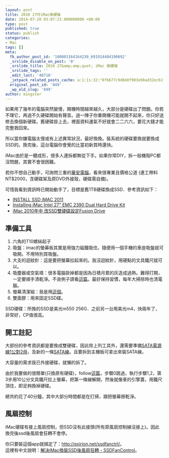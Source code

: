 ```yaml
---
layout: post
title: 2010 27吋iMac換硬碟
date: 2014-07-20 03:07:23.000000000 +08:00
type: post
published: true
status: publish
categories:
- Mac
tags: []
meta:
  fb_author_post_id: '100001164164230_691914404190692'
  _srslide_disable_on_post: '0'
  _srslide_title: 2010 27&amp;amp;quot; iMac 換硬碟
  _srslide_tags: ''
  _edit_last: '40718'
  _jetpack_related_posts_cache: a:1:{s:32:"8f6677c9d6b0f903e98ad32ec61f8deb";a:2:{s:7:"expires";i:1456501986;s:7:"payload";a:3:{i:0;a:1:{s:2:"id";i:69;}i:1;a:1:{s:2:"id";i:174;}i:2;a:1:{s:2:"id";i:149;}}}}
  original_post_id: '849'
  _wp_old_slug: '849'
author: mingster
---
```

<p>如果用了幾年的電腦突然變慢，開機時間越來越久，大部分是硬碟出了問題。你若不理它，再過不久硬碟開始有聲音。過一陣子你重開機可能就開不起來，你只好送修去換個新硬碟。舊硬碟掛上去，裡面資料運氣不好就會二二六六，要花大錢才能完整救回來。</p>
<p>所以當你嫌電腦太慢或有上述異常狀況，最好換換。裝系統的硬碟要換就要換成SSD的。換完後，這台電腦你會覺的比當初新買時還快。</p>
<p>iMac由於是一體成形，很多人連拆都無從下手。如果你常DIY，拆一般機殼PC都沒問題，其實不會很困難。</p>
<p>若你不想自己動手，可詢問三重的<a href="http://goods.ruten.com.tw/item/show?21112200845860#auc" target="_blank">華安電腦</a>，看來很專業且價格公道 (連工帶料NT$2000，含硬碟架及原DVD外接殼，硬碟需自備)。</p>
<p>可惜我看到資訊時已開始動手了，目標是舊1TB硬碟換成SSD．參考資訊如下：</p>
<ul>
<li><a href="http://www.btobey.com/learn/imac-ssd-install.php" target="_blank">INSTALL SSD iMAC 2011</a></li>
<li><a href="https://www.ifixit.com/Guide/Installing+iMac+Intel+27-Inch+EMC+2390+Dual+Hard+Drive+Kit/9266" target="_blank">Installing iMac Intel 27" EMC 2390 Dual Hard Drive Kit</a></li>
<li><a href="http://times1985.blogspot.tw/2014/01/imac-2010-ssdfusion-drive.html" target="_blank">iMac 2010年中 改SSD雙硬碟設定Fusion Drive</a></li>
</ul>
<h2>準備工具</h2>
<ol>
<li>六角的T10螺絲起子</li>
<li>吸盤：imac的螢幕板其實是用強力磁鐵吸住。隨便用一個手機的車座吸盤就可吸開。不用特別買吸盤。</li>
<li>大支的迴紋針：這是要把螢幕拉起來的。我沒迴紋針，用硬點的文具鐵尺就可以。</li>
<li>吸塵器或空氣噴：很多電腦掛掉都是因為日積月累的灰造成過熱。難得打開，一定要順手清乾淨。不良例子請看<a href="http://www.maccare.com.tw/REPAIR/files/iMac_27_late_2009_amd_4850m.html?utm_source=dlvr.it&amp;utm_medium=facebook#unique-entry-id-94" target="_blank">這篇</a>。最好保持習慣，每年大掃除時也清電腦。</li>
<li>螢幕清潔組：我是用<a href="http://iqmore.tw/antec-cleaning-solutions-review" target="_blank">這個</a>。</li>
<li>雙面膠：用來固定SSD碟。</li>
</ol>
<p>SSD硬碟：所換的SSD是美光m550 256G．之前另一台用美光m4，快兩年了，非常好，CP值很高。</p>
<h2>開工註記</h2>
<p>大部份的參考資訊都是要換成雙硬碟，因此除上列工具外，還需要準備<a href="http://www.pcstore.com.tw/scshop/M12482257.htm" target="_blank">SATA電源線1公對2母</a>，及新的一條<a href="http://24h.pchome.com.tw/prod/DRAE3U-A70982178?q=/S/DCAC1R" target="_blank">SATA線</a>。且要拆到主機板可拿出來裝SATA線。</p>
<p>大容量的需求我已外接硬碟，就懶的拆了。</p>
<p>由於我要做的很簡單(只換原有硬碟)，follow<a href="http://www.btobey.com/learn/imac-ssd-install.php" target="_blank">這篇</a>，步驟0跳過，執行步驟1,2，第3步用10公分文具鐵尺拉上螢幕，把第一條線解開，然後就像車的引擎蓋，用鐵尺頂住，即足夠換掉硬碟。</p>
<p>總共約花了40分鐘。其中大部分時間都是在打掃，跟把螢幕擦乾淨。</p>
<h2>風扇控制</h2>
<p>iMac硬碟有接上風扇控制，但SSD沒有此接頭(所有原風扇控制線沒接上)。因此換完後ssd後風扇會狂轉不會停。</p>
<p>你只要裝這個app就搞定了：<a href="http://exirion.net/ssdfanctrl/">http://exirion.net/ssdfanctrl/</a>。<br />
這裡有中文說明：<a href="http://www.macuknow.com/node/18083" target="_blank">解決iMac換裝SSD後風扇狂轉 - SSDFanControl</a>。</p>
